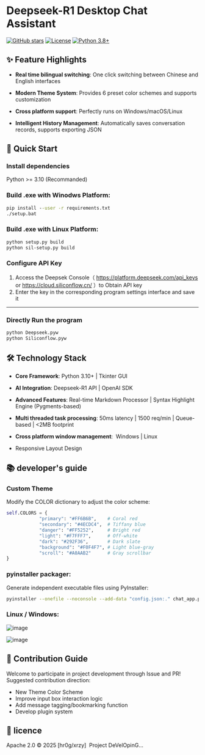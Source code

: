 # Deepseek-R1 Desktop Chat Assistant 
[![GitHub stars](https://img.shields.io/github/stars/hr0g/siliconflow-Deepseek-R1?style=for-the-badge)](https://github.com/hr0g/siliconflow-Deepseek-R1)
[![License](https://img.shields.io/badge/License-Apache_2.0-blue.svg?style=for-the-badge)](https://opensource.org/licenses/Apache-2.0)
[![Python 3.8+](https://img.shields.io/badge/Python-3.8%2B-blue.svg?style=for-the-badge&logo=python)](https://www.python.org/)

##  ✨  Feature Highlights
- **Real time bilingual switching**: One click switching between Chinese and English interfaces

- **Modern Theme System**: Provides 6 preset color schemes and supports customization

- **Cross platform support**: Perfectly runs on Windows/macOS/Linux

- **Intelligent History Management**: Automatically saves conversation records, supports exporting JSON
##  🚀  Quick Start
### Install dependencies
Python >= 3.10 (Recommanded)

### Build .exe with Winodws Platform:
```cmd     
pip install --user -r requirements.txt    
./setup.bat
```
### Build .exe with Linux Platform:
```bash
python setup.py build
python sil-setup.py build
```
### Configure API Key
1. Access the Deepsek Console（ https://platform.deepseek.com/api_keys or https://cloud.siliconflow.cn/ ）to Obtain API key
2. Enter the key in the corresponding program settings interface and save it
---
### Directly Run the program
```bash
python Deepseek.pyw
python Siliconflow.pyw
```
##  🛠  Technology Stack
- **Core Framework**: Python 3.10+ | Tkinter GUI

- **AI Integration**: Deepseek-R1 API | OpenAI SDK

- **Advanced Features**: Real-time Markdown Processor | Syntax Highlight Engine (Pygments-based)

- **Multi threaded task processing**: 50ms latency | 1500 req/min | Queue-based | <2MB footprint

- **Cross platform window management**:  Windows | Linux

- Responsive Layout Design

##  📚  developer's guide
### Custom Theme
Modify the COLOR dictionary to adjust the color scheme:
```python
self.COLORS = {
            "primary": "#FF6B6B",    # Coral red
            "secondary": "#4ECDC4",  # Tiffany blue
            "danger": "#FF5252",     # Bright red
            "light": "#F7FFF7",      # Off-white
            "dark": "#292F36",       # Dark slate
            "background": "#F0F4F7", # Light blue-gray
            "scroll": "#A0AAB2"      # Gray scrollbar
}
```
### pyinstaller packager:
Generate independent executable files using PyInstaller:
```bash
pyinstaller --onefile --noconsole --add-data "config.json:." chat_app.py
```
### Linux / Windows:    
![image](https://github.com/user-attachments/assets/d9e7c05f-bf20-4457-85b1-d2773d915282)

![image](https://github.com/user-attachments/assets/bc097fe3-6538-4d7a-a380-76da648f96ef)

##  🤝  Contribution Guide
Welcome to participate in project development through Issue and PR! Suggested contribution direction:
- New Theme Color Scheme
- Improve input box interaction logic
- Add message tagging/bookmarking function
- Develop plugin system

##  📜  licence
Apache 2.0  ©  2025 [hr0g/xrzy] 
Project DeVelOpinG...
